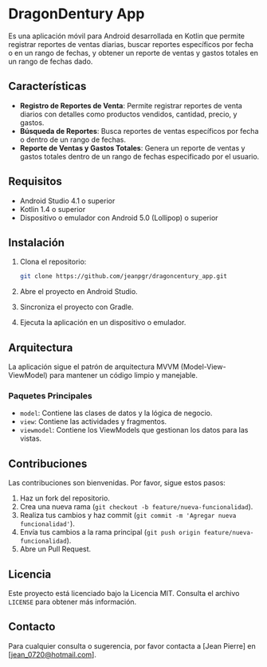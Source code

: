 # DragonDentury App

Es una aplicación móvil para Android desarrollada en Kotlin que permite registrar reportes de ventas diarias, buscar reportes específicos por fecha o en un rango de fechas, y obtener un reporte de ventas y gastos totales en un rango de fechas dado.

## Características

- **Registro de Reportes de Venta**: Permite registrar reportes de venta diarios con detalles como productos vendidos, cantidad, precio, y gastos.
- **Búsqueda de Reportes**: Busca reportes de ventas específicos por fecha o dentro de un rango de fechas.
- **Reporte de Ventas y Gastos Totales**: Genera un reporte de ventas y gastos totales dentro de un rango de fechas especificado por el usuario.

## Requisitos

- Android Studio 4.1 o superior
- Kotlin 1.4 o superior
- Dispositivo o emulador con Android 5.0 (Lollipop) o superior

## Instalación

1. Clona el repositorio:

    ```bash
    git clone https://github.com/jeanpgr/dragoncentury_app.git
    ```

2. Abre el proyecto en Android Studio.

3. Sincroniza el proyecto con Gradle.

4. Ejecuta la aplicación en un dispositivo o emulador.

## Arquitectura

La aplicación sigue el patrón de arquitectura MVVM (Model-View-ViewModel) para mantener un código limpio y manejable.

### Paquetes Principales

- `model`: Contiene las clases de datos y la lógica de negocio.
- `view`: Contiene las actividades y fragmentos.
- `viewmodel`: Contiene los ViewModels que gestionan los datos para las vistas.

## Contribuciones

Las contribuciones son bienvenidas. Por favor, sigue estos pasos:

1. Haz un fork del repositorio.
2. Crea una nueva rama (`git checkout -b feature/nueva-funcionalidad`).
3. Realiza tus cambios y haz commit (`git commit -m 'Agregar nueva funcionalidad'`).
4. Envía tus cambios a la rama principal (`git push origin feature/nueva-funcionalidad`).
5. Abre un Pull Request.

## Licencia

Este proyecto está licenciado bajo la Licencia MIT. Consulta el archivo `LICENSE` para obtener más información.

## Contacto

Para cualquier consulta o sugerencia, por favor contacta a [Jean Pierre] en [jean_0720@hotmail.com].
